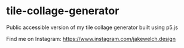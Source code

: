 # tile-collage-generator
Public accessible version of my tile collage generator built using p5.js

Find me on Instagram: https://www.instagram.com/jakewelch.design
